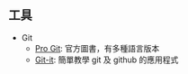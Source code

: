
## 工具

- Git
  - [Pro Git](https://git-scm.com/book/zh-tw/v1): 官方圖書，有多種語言版本
  - [Git-it](https://github.com/jlord/git-it-electron): 簡單教學 git 及 github 的應用程式
